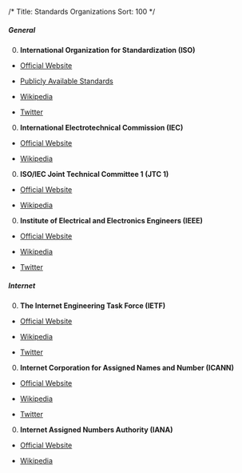 /*
Title: Standards Organizations
Sort: 100
*/

##### General

0. **International Organization for Standardization (ISO)**

  * [Official Website](https://www.iso.org/home.html)

  * [Publicly Available Standards](http://standards.iso.org/ittf/PubliclyAvailableStandards/index.html)

  * [Wikipedia](https://en.wikipedia.org/wiki/International_Organization_for_Standardization)

  * [Twitter](https://twitter.com/isostandards)

0. **International Electrotechnical Commission (IEC)**

  * [Official Website](http://www.iec.ch/)

  * [Wikipedia](https://en.wikipedia.org/wiki/International_Electrotechnical_Commission)

0. **ISO/IEC Joint Technical Committee 1 (JTC 1)**

  * [Official Website](https://www.iso.org/isoiec-jtc-1.html)

  * [Wikipedia](https://en.wikipedia.org/wiki/ISO/IEC_JTC_1)

0. **Institute of Electrical and Electronics Engineers (IEEE)**

  * [Official Website](https://www.ieee.org/index.html)

  * [Wikipedia](https://en.wikipedia.org/wiki/Institute_of_Electrical_and_Electronics_Engineers)

  * [Twitter](https://twitter.com/IEEEorg)

##### Internet

0. **The Internet Engineering Task Force (IETF)**

  * [Official Website](https://www.ietf.org/)

  * [Wikipedia](https://en.wikipedia.org/wiki/Internet_Engineering_Task_Force)

  * [Twitter](https://twitter.com/ietf)

0. **Internet Corporation for Assigned Names and Number (ICANN)**

  * [Official Website](https://www.icann.org/)

  * [Wikipedia](https://en.wikipedia.org/wiki/ICANN)

  * [Twitter](https://twitter.com/ICANN)

0. **Internet Assigned Numbers Authority (IANA)**

  * [Official Website](https://www.iana.org/)

  * [Wikipedia](https://en.wikipedia.org/wiki/Internet_Assigned_Numbers_Authority)
